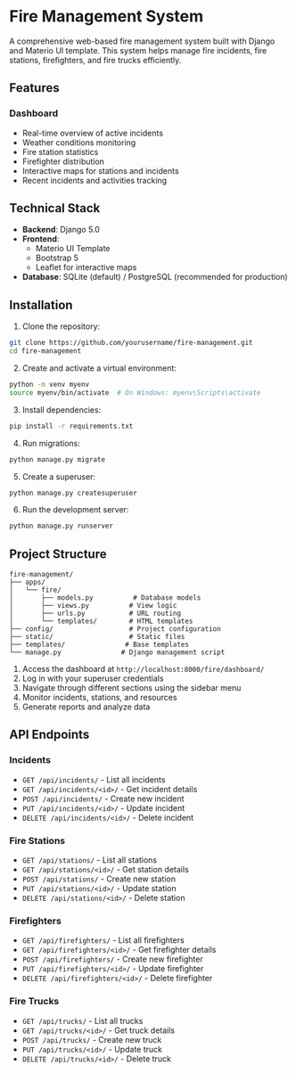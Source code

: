 # Fire Management System

A comprehensive web-based fire management system built with Django and Materio UI template. This system helps manage fire incidents, fire stations, firefighters, and fire trucks efficiently.

## Features

### Dashboard
- Real-time overview of active incidents
- Weather conditions monitoring
- Fire station statistics
- Firefighter distribution
- Interactive maps for stations and incidents
- Recent incidents and activities tracking

## Technical Stack

- **Backend**: Django 5.0
- **Frontend**: 
  - Materio UI Template
  - Bootstrap 5
  - Leaflet for interactive maps
- **Database**: SQLite (default) / PostgreSQL (recommended for production)

## Installation

1. Clone the repository:
```bash
git clone https://github.com/yourusername/fire-management.git
cd fire-management
```

2. Create and activate a virtual environment:
```bash
python -m venv myenv
source myenv/bin/activate  # On Windows: myenv\Scripts\activate
```

3. Install dependencies:
```bash
pip install -r requirements.txt
```

4. Run migrations:
```bash
python manage.py migrate
```

5. Create a superuser:
```bash
python manage.py createsuperuser
```

6. Run the development server:
```bash
python manage.py runserver
```

## Project Structure

```
fire-management/
├── apps/
│   └── fire/
│       ├── models.py          # Database models
│       ├── views.py          # View logic
│       ├── urls.py           # URL routing
│       └── templates/        # HTML templates
├── config/                   # Project configuration
├── static/                   # Static files
├── templates/               # Base templates
└── manage.py               # Django management script
```


1. Access the dashboard at `http://localhost:8000/fire/dashboard/`
2. Log in with your superuser credentials
3. Navigate through different sections using the sidebar menu
4. Monitor incidents, stations, and resources
5. Generate reports and analyze data

## API Endpoints

### Incidents
- `GET /api/incidents/` - List all incidents
- `GET /api/incidents/<id>/` - Get incident details
- `POST /api/incidents/` - Create new incident
- `PUT /api/incidents/<id>/` - Update incident
- `DELETE /api/incidents/<id>/` - Delete incident

### Fire Stations
- `GET /api/stations/` - List all stations
- `GET /api/stations/<id>/` - Get station details
- `POST /api/stations/` - Create new station
- `PUT /api/stations/<id>/` - Update station
- `DELETE /api/stations/<id>/` - Delete station

### Firefighters
- `GET /api/firefighters/` - List all firefighters
- `GET /api/firefighters/<id>/` - Get firefighter details
- `POST /api/firefighters/` - Create new firefighter
- `PUT /api/firefighters/<id>/` - Update firefighter
- `DELETE /api/firefighters/<id>/` - Delete firefighter

### Fire Trucks
- `GET /api/trucks/` - List all trucks
- `GET /api/trucks/<id>/` - Get truck details
- `POST /api/trucks/` - Create new truck
- `PUT /api/trucks/<id>/` - Update truck
- `DELETE /api/trucks/<id>/` - Delete truck

